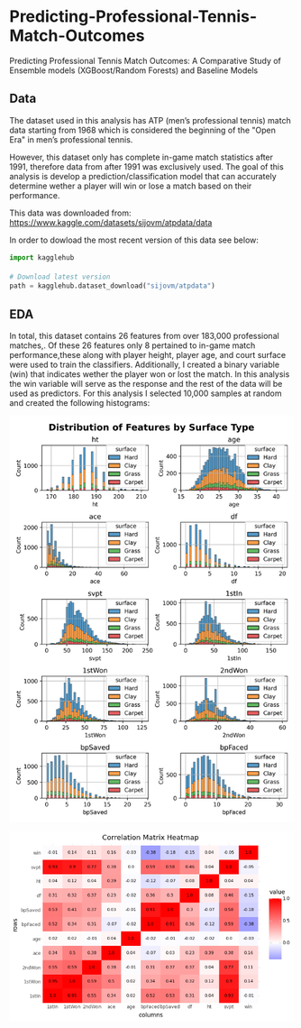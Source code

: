 # Predicting-Professional-Tennis-Match-Outcomes
Predicting Professional Tennis Match Outcomes: A Comparative Study of Ensemble models (XGBoost/Random Forests) and Baseline Models
## Data
The dataset used in this analysis has ATP (men’s professional tennis) match data starting from
1968 which is considered the beginning of the "Open Era" in men’s professional tennis.

However, this dataset only has complete in-game match statistics after 1991, therefore data
from after 1991 was exclusively used. The goal of this analysis is develop a prediction/classification
model that can accurately determine wether a player will win or lose a match based
on their performance.

This data was downloaded from: https://www.kaggle.com/datasets/sijovm/atpdata/data


In order to dowload the most recent version of this data see below: 

```python
import kagglehub

# Download latest version
path = kagglehub.dataset_download("sijovm/atpdata")
```

## EDA

In total, this dataset contains 26 features from over 183,000 professional matches,. Of
these 26 features only 8 pertained to in-game match performance,these along with player
height, player age, and court surface were used to train the classifiers. Additionally, I created
a binary variable (win) that indicates wether the player won or lost the match. In this analysis
the win variable will serve as the response and the rest of the data will be used as predictors.
For this analysis I selected 10,000 samples at random and created the following histograms: 



![Alt Text](Distribution_of_Features_by_Surface_Type.png)

![Alt Text](correlation_matrix.png)


